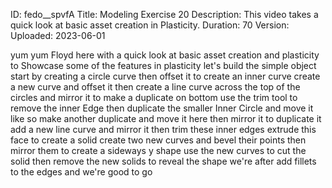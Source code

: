 ID: fedo__spvfA
Title: Modeling Exercise 20
Description: This video takes a quick look at basic asset creation in Plasticity.
Duration: 70
Version: 
Uploaded: 2023-06-01

yum yum
Floyd here with a quick look at basic
asset creation and plasticity to
Showcase some of the features in
plasticity let's build the simple object
start by creating a circle curve then
offset it to create an inner curve
create a new curve and offset it then
create a line curve across the top of
the circles and mirror it to make a
duplicate on bottom use the trim tool to
remove the inner Edge
then duplicate the smaller Inner Circle
and move it like so
make another duplicate and move it here
then mirror it to duplicate it
add a new line curve and mirror it then
trim these inner edges
extrude this face to create a solid
create two new curves and bevel their
points
then mirror them to create a sideways y
shape use the new curves to cut the
solid then remove the new solids to
reveal the shape we're after
add fillets to the edges and we're good
to go

